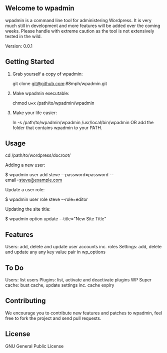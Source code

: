 Welcome to wpadmin
------------------

wpadmin is a command line tool for administering Wordpress. It is very much still in development and more features will be added over the coming weeks. Please handle with extreme caution as the tool is not extensively tested in the wild. 

Version: 0.0.1

Getting Started
---------------

1. Grab yourself a copy of wpadmin:

    git clone git@github.com:88mph/wpadmin.git

2. Make wpadmin executable:

    chmod u+x /path/to/wpadmin/wpadmin

3. Make your life easier:

    ln -s /path/to/wpadmin/wpadmin /usr/local/bin/wpadmin OR add the folder that contains wpadmin to your PATH.
   
   
Usage
-----

cd /path/to/wordpress/docroot/

Adding a new user:

$ wpadmin user add steve --password=password --email=steve@example.com

Update a user role:

$ wpadmin user role steve --role=editor

Updating the site title:

$ wpadmin option update --title="New Site Title"

Features
--------

Users: add, delete and update user accounts inc. roles
Settings: add, delete and update any any key value pair in wp_options

To Do
------

Users: list users
Plugins: list, activate and deactivate plugins
WP Super cache: bust cache, update settings inc. cache expiry


Contributing
------------

We encourage you to contribute new features and patches to wpadmin, feel free to fork the project and send pull requests.

License
-------

GNU General Public License